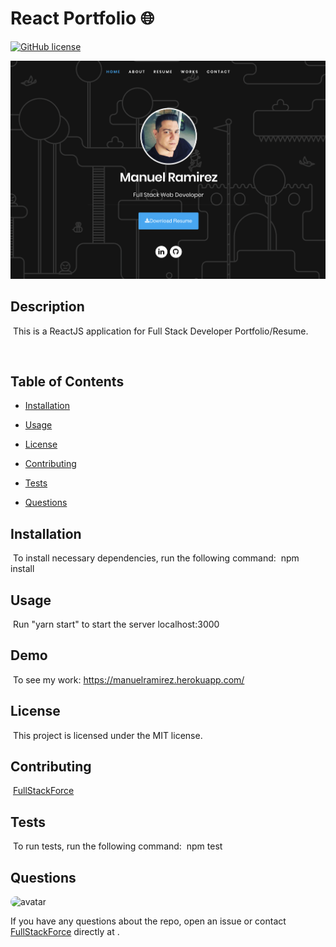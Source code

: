 # React Portfolio 🌐
[![GitHub license](https://img.shields.io/badge/license-MIT-blue.svg)](https://github.com/FullStackForce)

![FullStackForce](portfolio.png)

## Description
​
This is a ReactJS application for Full Stack Developer Portfolio/Resume.

​
## Table of Contents
* [Installation](#installation) 
 
* [Usage](#usage) 
 
* [License](#license) 
 
* [Contributing](#contributing) 
 
* [Tests](#tests) 
 
* [Questions](#questions) 

## Installation
​
To install necessary dependencies, run the following command:
​
npm install
​
## Usage
​
Run "yarn start" to start the server localhost:3000
​

## Demo
​
To see my work: https://manuelramirez.herokuapp.com/

## License
​
This project is licensed under the MIT license.
  
## Contributing
​
[FullStackForce]('https://github.com/FullStackForce') 

## Tests
​
To run tests, run the following command:
​
npm test
​
## Questions
​
<img src="https://avatars1.githubusercontent.com/u/7883863?v=4" alt="avatar" style="border-radius: 16px" width="30" />

If you have any questions about the repo, open an issue or contact [FullStackForce](https://github.com/FullStackForce) directly at .

